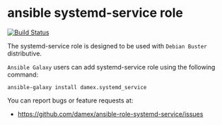 # ansible systemd-service role

[![Build Status](https://travis-ci.com/damex/ansible-role-systemd-service.svg?branch=master)](https://travis-ci.com/damex/ansible-role-systemd-service)

The systemd-service role is designed to be used with `Debian Buster` distributive.

`Ansible Galaxy` users can add systemd-service role using the following command:

`ansible-galaxy install damex.systemd_service`

You can report bugs or feature requests at:

* https://github.com/damex/ansible-role-systemd-service/issues
